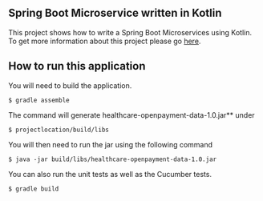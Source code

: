 ## Spring Boot Microservice written in Kotlin  
This project shows how to write a Spring Boot Microservices using Kotlin.  To get more information about this project please go [here](https://medium.com/@erwinalberto/part-1-developing-a-spring-boot-micorservices-using-kotlin-6a20aacbd53e).

## How to run this application

You will need to build the application.
```
$ gradle assemble
```
The command will generate healthcare-openpayment-data-1.0.jar** under
```
$ projectlocation/build/libs
```
You will then need to run the jar using the following command
```
$ java -jar build/libs/healthcare-openpayment-data-1.0.jar
```

You can also run the unit tests as well as the Cucumber tests.
```
$ gradle build
```
